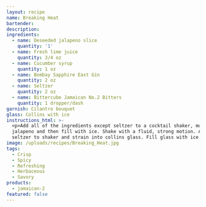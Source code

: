```yaml
---
layout: recipe
name: Breaking Heat
bartender:
description:
ingredients:
  - name: Deseeded jalapeno slice
    quantity: '1'
  - name: Fresh lime juice
    quantity: 3/4 oz
  - name: Cucumber syrup
    quantity: 1 oz
  - name: Bombay Sapphire East Gin
    quantity: 2 oz
  - name: Seltzer
    quantity: 2 oz
  - name: Bittercube Jamaican No.2 Bitters
    quantity: 1 dropper/dash
garnish: Cilantro bouquet
glass: Collins with ice
instructions_html: >-
  <p>Add all of the ingredients except seltzer to a cocktail shaker, muddle
  jalapeno and then fill with ice. Shake with a fluid, strong motion. Add
  seltzer to shaker and strain into collins glass. Fill glass with ice.</p>
image: /uploads/recipes/Breaking_Heat.jpg
tags:
  - Crisp
  - Spicy
  - Refreshing
  - Herbaceous
  - Savory
products:
  - jamaican-2
featured: false
---
```



